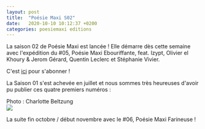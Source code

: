 ```yaml
---
layout: post
title:  "Poésie Maxi S02"
date:   2020-10-10 10:12:37 +0200
categories: poesiemaxi editions
---
```

La saison 02 de Poésie Maxi est lancée ! Elle démarre dès cette semaine avec l'expédition du #05, Poésie Maxi Ebouriffante, feat. Izypt, Olivier el Khoury & Jerom Gérard, Quentin Leclerc et Stéphanie Vivier.


C'est [ici](https://poesiemaxi.hotglue.me/) pour s'abonner !


La Saison 01 s'est achevée en juillet et nous sommes très heureuses d'avoir pu publier ces quatre premiers numéros :
<figcaption>Photo : Charlotte Beltzung</figcaption>
<img class="photopost" src="{{site.baseurl}}/imgs/poesiemaxis01.gif" onmouseover="this.src='{{site.baseurl}}/imgs/poesiemaxis01.jpg'" onmouseout="this.src='{{site.baseurl}}/imgs/poesiemaxis01.gif'" />



La suite fin octobre / début novembre avec le #06, Poésie Maxi Farineuse !
